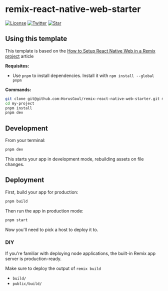 # remix-react-native-web-starter

[![License][license-badge]][license]
[![Twitter][twitter-badge]][twitter]
[![Star][star-badge]][star]

## Using this template

This template is based on the [How to Setup React Native Web in a Remix project](https://horus.dev/blog/react-native-web-remix-setup) article

**Requisites:**

- Use `pnpm` to install dependencies. Install it with `npm install --global pnpm`

**Commands:**

```bash
git clone git@github.com:HorusGoul/remix-react-native-web-starter.git my-project
cd my-project
pnpm install
pnpm dev
```

## Development

From your terminal:

```sh
pnpm dev
```

This starts your app in development mode, rebuilding assets on file changes.

## Deployment

First, build your app for production:

```sh
pnpm build
```

Then run the app in production mode:

```sh
pnpm start
```

Now you'll need to pick a host to deploy it to.

### DIY

If you're familiar with deploying node applications, the built-in Remix app server is production-ready.

Make sure to deploy the output of `remix build`

- `build/`
- `public/build/`

<!-- prettier-ignore-start -->
[license-badge]: https://img.shields.io/github/license/HorusGoul/remix-react-native-web-starter
[license]: ./LICENSE
[twitter-badge]: https://img.shields.io/twitter/follow/horusgoul.svg?style=social&label=Follow
[twitter]: https://twitter.com/horusgoul
[star-badge]: https://img.shields.io/github/stars/HorusGoul/remix-react-native-web-starter.svg?style=social&label=Star
[star]: https://github.com/horusgoul/remix-react-native-web-starter
<!-- prettier-ignore-end -->
